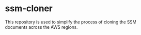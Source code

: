 # ssm-cloner
This repository is used to simplify the process of cloning the SSM documents across the AWS regions.
